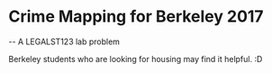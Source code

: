 # Crime Mapping for Berkeley 2017

-- A LEGALST123 lab problem 

Berkeley students who are looking for housing may find it helpful. :D
